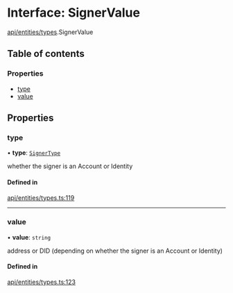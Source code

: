 # Interface: SignerValue

[api/entities/types](../wiki/api.entities.types).SignerValue

## Table of contents

### Properties

- [type](../wiki/api.entities.types.SignerValue#type)
- [value](../wiki/api.entities.types.SignerValue#value)

## Properties

### type

• **type**: [`SignerType`](../wiki/api.entities.types.SignerType)

whether the signer is an Account or Identity

#### Defined in

[api/entities/types.ts:119](https://github.com/PolymeshAssociation/polymesh-sdk/blob/f8a937f04/src/api/entities/types.ts#L119)

___

### value

• **value**: `string`

address or DID (depending on whether the signer is an Account or Identity)

#### Defined in

[api/entities/types.ts:123](https://github.com/PolymeshAssociation/polymesh-sdk/blob/f8a937f04/src/api/entities/types.ts#L123)

